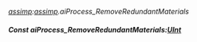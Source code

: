 _[assimp](../../modules/assimp/assimp-module.md):[assimp](../../modules/assimp/assimp-module.md).aiProcess\_RemoveRedundantMaterials_
##### Const aiProcess\_RemoveRedundantMaterials:[UInt](../../modules/wonkey/wonkey-types-uint.md)
